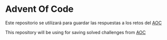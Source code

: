 # Advent Of Code

Este repositorio se utilizará para guardar las respuestas a los retos del [AOC](https://adventofcode.com)

This repository will be using for saving solved challenges from [AOC](https://adventofcode.com)
